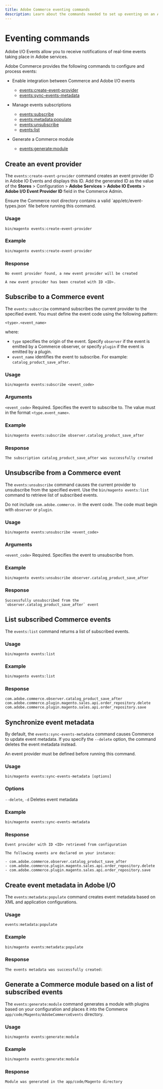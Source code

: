 ```yaml
---
title: Adobe Commerce eventing commands 
description: Learn about the commands needed to set up eventing on an Adobe Commerce instance.
---
```


# Eventing commands

Adobe I/O Events allow you to receive notifications of real-time events taking place in Adobe services.

Adobe Commerce provides the following commands to configure and process events:

*  Enable integration between Commerce and Adobe I/O events
   *  [events:create-event-provider](#create-an-event-provider)  
   *  [events:sync-events-metadata](#synchronize-event-metadata)

*  Manage events subscriptions
   *  [events:subscribe](#subscribe-to-a-commerce-event)
   *  [events:metadata:populate](#create-event-metadata-in-adobe-io)
   *  [events:unsubscribe](#unsubscribe-from-a-commerce-event)
   *  [events:list](#list-subscribed-commerce-events)

*  Generate a Commerce module
   *  [events:generate:module](#generate-a-commerce-module-based-on-a-list-of-subscribed-events)

## Create an event provider

The `events:create-event-provider` command creates an event provider ID in Adobe IO Events and displays this ID. Add the generated ID as the value of the **Stores** > Configuration > **Adobe Services** > **Adobe IO Events** > **Adobe I/O Event Provider ID** field in the Commerce Admin.

<InlineAlert variant="info" slots="text"/>
Ensure the Commerce root directory contains a valid `app/etc/event-types.json` file before running this command.

<!--Add a cross reference to the discussion about this file when it becomes available. -->

### Usage

`bin/magento events:create-event-provider`

### Example

```bash
bin/magento events:create-event-provider
```

### Response

```terminal
No event provider found, a new event provider will be created

A new event provider has been created with ID <ID>.
```

## Subscribe to a Commerce event

The `events:subscribe` command subscribes the current provider to the specified event. You must define the event code using the following pattern:

```text
<type>.<event_name>
```

where:

*  `type` specifies the origin of the event. Specify `observer` if the event is emitted by a Commerce observer, or specify `plugin` if the event is emitted by a plugin.
*  `event_name` identifies the event to subscribe. For example: `catalog_product_save_after`.

### Usage

`bin/magento events:subscribe <event_code>`

### Arguments

`<event_code>` Required. Specifies the event to subscribe to. The value must in the format `<type.event_name>`.

### Example

```bash
bin/magento events:subscribe observer.catalog_product_save_after
```

### Response

```terminal
The subscription catalog_product_save_after was successfully created
```

## Unsubscribe from a Commerce event

The `events:unsubscribe` command causes the current provider to unsubscribe from the specified event. Use the `bin/magento events:list` command to retrieve list of subscribed events.

<InlineAlert variant="info" slots="text"/>

Do not include `com.adobe.commerce.` in the event code. The code must begin with `observer` or `plugin`.

### Usage

`bin/magento events:unsubscribe <event_code>`

### Arguments

`<event_code>` Required. Specifies the event to unsubscribe from.

### Example

```bash
bin/magento events:unsubscribe observer.catalog_product_save_after
```

### Response

```terminal
Successfully unsubscribed from the `observer.catalog_product_save_after` event
```

## List subscribed Commerce events

The `events:list` command returns a list of subscribed events.

### Usage

`bin/magento events:list`

### Example

```bash
bin/magento events:list
```

### Response

```terminal
com.adobe.commerce.observer.catalog_product_save_after
com.adobe.commerce.plugin.magento.sales.api.order_repository.delete
com.adobe.commerce.plugin.magento.sales.api.order_repository.save
```

## Synchronize event metadata

By default, the `events:sync-events-metadata` command causes Commerce to update event metadata. If you specify the `--delete` option, the command deletes the event metadata instead.

<InlineAlert variant="info" slots="text"/>

An event provider must be defined before running this command.

### Usage

`bin/magento events:sync-events-metadata [options]`

### Options

`--delete`, `-d` Deletes event metadata

### Example

```bash
bin/magento events:sync-events-metadata
```

### Response

```terminal
Event provider with ID <ID> retrieved from configuration

The following events are declared on your instance:

- com.adobe.commerce.observer.catalog_product_save_after
- com.adobe.commerce.plugin.magento.sales.api.order_repository.delete
- com.adobe.commerce.plugin.magento.sales.api.order_repository.save
```

## Create event metadata in Adobe I/O

The `events:metadata:populate` command creates event metadata based on XML and application configurations.

### Usage

`events:metadata:populate`

### Example

```bash
bin/magento events:metadata:populate
```

### Response

```terminal
The events metadata was successfully created:
```

## Generate a Commerce module based on a list of subscribed events

The `events:generate:module` command generates a module with plugins based on your configuration and places it into the Commerce `app/code/Magento/AdobeCommerceEvents` directory.

### Usage

`bin/magento events:generate:module`

### Example

```bash
bin/magento events:generate:module
```

### Response

```terminal
Module was generated in the app/code/Magento directory
```
